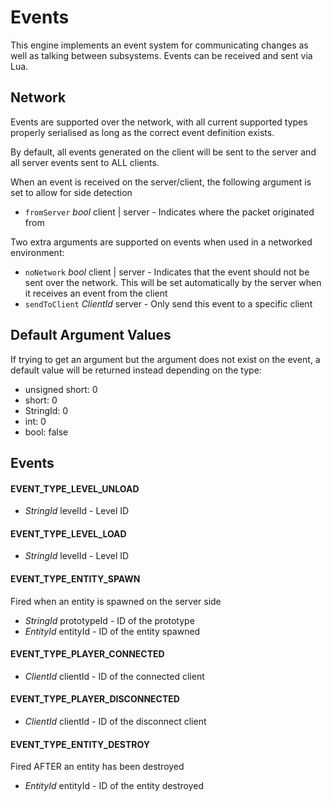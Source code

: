 # Events
This engine implements an event system for communicating changes as well
as talking between subsystems. Events can be received and sent via Lua.

## Network
Events are supported over the network, with all current supported types
properly serialised as long as the correct event definition exists.

By default, all events generated on the client will be sent to the server
and all server events sent to ALL clients.

When an event is received on the server/client, the following argument is
set to allow for side detection
- `fromServer` *bool* client | server - Indicates where the packet
originated from

Two extra arguments are supported on events when used in a networked
environment:
- `noNetwork` *bool* client | server - Indicates that the event should not be
sent over the network. This will be set automatically by the server when
it receives an event from the client
- `sendToClient` *ClientId* server - Only send this event to a specific
client

## Default Argument Values
If trying to get an argument but the argument does not exist on the event,
a default value will be returned instead depending on the type:
- unsigned short: 0
- short: 0
- StringId: 0
- int: 0
- bool: false

## Events
#### EVENT_TYPE_LEVEL_UNLOAD
- *StringId* levelId - Level ID

#### EVENT_TYPE_LEVEL_LOAD
- *StringId* levelId - Level ID

#### EVENT_TYPE_ENTITY_SPAWN
Fired when an entity is spawned on the server side
- *StringId* prototypeId - ID of the prototype
- *EntityId* entityId - ID of the entity spawned

#### EVENT_TYPE_PLAYER_CONNECTED
- *ClientId* clientId - ID of the connected client

#### EVENT_TYPE_PLAYER_DISCONNECTED
- *ClientId* clientId - ID of the disconnect client

#### EVENT_TYPE_ENTITY_DESTROY
Fired AFTER an entity has been destroyed
- *EntityId* entityId - ID of the entity destroyed